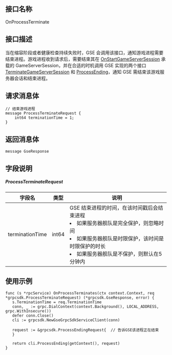 

## 接口名称
OnProcessTerminate
<span id="OnProcessTerminate"></span>

## 接口描述

当在缩容阶段或者健康检查持续失败时，GSE 会调用该接口，通知游戏进程需要结束进程。游戏进程收到请求后，需要结束其在 [OnStartGameServerSession](https://cloud.tencent.com/document/product/1165/46118) 承载的 GameServerSession，并在合适的时机调用 GSE 实现的两个接口 [TerminateGameServerSession](https://cloud.tencent.com/document/product/1165/46120) 和 [ProcessEnding](https://cloud.tencent.com/document/product/1165/46119)，通知 GSE 需结束该游戏服务器会话和结束进程。

## 请求消息体

```
// 结束游戏进程
message ProcessTerminateRequest {
    int64 terminationTime = 1;
}
```

## 返回消息体

```
message GseResponse
```

## 字段说明

##### ProcessTerminateRequest

| 字段名          | 类型  | 说明                                                         |
| --------------- | ----- | ------------------------------------------------------------ |
| terminationTime | int64 | GSE 结束进程的时间，在该时间戳后会结束进程<li>如果服务器舰队是完全保护，则忽略时间<li>如果服务器舰队是时限保护，该时间是时限保护的时长<li>如果服务器舰队是不保护，则默认在5分钟内 |

## 使用示例

```
func (s *rpcService) OnProcessTerminates(ctx context.Context, req *grpcsdk.ProcessTerminateRequest) (*grpcsdk.GseResponse, error) {
   s.TerminationTime = req.TerminationTime  
   conn, _ := grpc.DialContext(context.Background(), LOCAL_ADDRESS, grpc.WithInsecure())
   defer conn.Close()
   cli := grpcsdk.NewGseGrpcSdkServiceClient(conn)

   request := &grpcsdk.ProcessEndingRequest{  // 告诉GSE该进程正在结束
   }

   return cli.ProcessEnding(getContext(), request)
}
```
